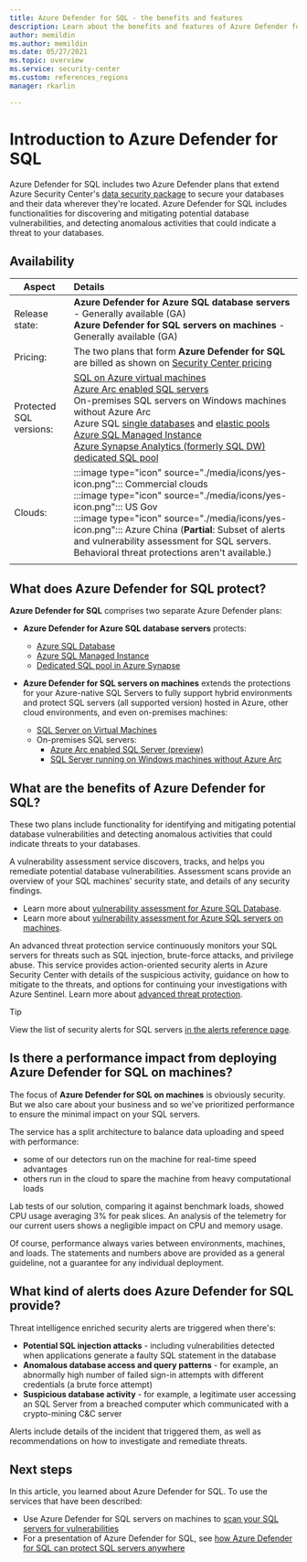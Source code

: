 ```yaml
---
title: Azure Defender for SQL - the benefits and features
description: Learn about the benefits and features of Azure Defender for SQL.
author: memildin
ms.author: memildin
ms.date: 05/27/2021
ms.topic: overview
ms.service: security-center
ms.custom: references_regions
manager: rkarlin

---
```


# Introduction to Azure Defender for SQL

Azure Defender for SQL includes two Azure Defender plans that extend Azure Security Center's [data security package](../azure-sql/database/azure-defender-for-sql.md) to secure your databases and their data wherever they're located. Azure Defender for SQL includes functionalities for discovering and mitigating potential database vulnerabilities, and detecting anomalous activities that could indicate a threat to your databases.

## Availability

|Aspect|Details|
|----|:----|
|Release state:|**Azure Defender for Azure SQL database servers** - Generally available (GA)<br>**Azure Defender for SQL servers on machines** - Generally available (GA) |
|Pricing:|The two plans that form **Azure Defender for SQL** are billed as shown on [Security Center pricing](https://azure.microsoft.com/pricing/details/security-center/)|
|Protected SQL versions:|[SQL on Azure virtual machines](../azure-sql/virtual-machines/windows/sql-server-on-azure-vm-iaas-what-is-overview.md)<br>[Azure Arc enabled SQL servers](/sql/sql-server/azure-arc/overview)<br>On-premises SQL servers on Windows machines without Azure Arc<br>Azure SQL [single databases](../azure-sql/database/single-database-overview.md) and [elastic pools](../azure-sql/database/elastic-pool-overview.md)<br>[Azure SQL Managed Instance](../azure-sql/managed-instance/sql-managed-instance-paas-overview.md)<br>[Azure Synapse Analytics (formerly SQL DW) dedicated SQL pool](../synapse-analytics/sql-data-warehouse/sql-data-warehouse-overview-what-is.md)|
|Clouds:|:::image type="icon" source="./media/icons/yes-icon.png"::: Commercial clouds<br>:::image type="icon" source="./media/icons/yes-icon.png"::: US Gov<br>:::image type="icon" source="./media/icons/yes-icon.png"::: Azure China (**Partial**: Subset of alerts and vulnerability assessment for SQL servers. Behavioral threat protections aren't available.)|
|||

## What does Azure Defender for SQL protect?

**Azure Defender for SQL** comprises two separate Azure Defender plans:

- **Azure Defender for Azure SQL database servers** protects:
    - [Azure SQL Database](../azure-sql/database/sql-database-paas-overview.md)
    - [Azure SQL Managed Instance](../azure-sql/managed-instance/sql-managed-instance-paas-overview.md)
    - [Dedicated SQL pool in Azure Synapse](../synapse-analytics/sql-data-warehouse/sql-data-warehouse-overview-what-is.md)

- **Azure Defender for SQL servers on machines** extends the protections for your Azure-native SQL Servers to fully support hybrid environments and protect SQL servers (all supported version) hosted in Azure, other cloud environments, and even on-premises machines:
    - [SQL Server on Virtual Machines](https://azure.microsoft.com/services/virtual-machines/sql-server/)
    - On-premises SQL servers:
        - [Azure Arc enabled SQL Server (preview)](/sql/sql-server/azure-arc/overview)
        - [SQL Server running on Windows machines without Azure Arc](../azure-monitor/agents/agent-windows.md)


## What are the benefits of Azure Defender for SQL?

These two plans include functionality for identifying and mitigating potential database vulnerabilities and detecting anomalous activities that could indicate threats to your databases.

A vulnerability assessment service discovers, tracks, and helps you remediate potential database vulnerabilities. Assessment scans provide an overview of your SQL machines' security state, and details of any security findings.

- Learn more about [vulnerability assessment for Azure SQL Database](../azure-sql/database/sql-vulnerability-assessment.md).
- Learn more about [vulnerability assessment for Azure SQL servers on machines](defender-for-sql-on-machines-vulnerability-assessment.md).

An advanced threat protection service continuously monitors your SQL servers for threats such as SQL injection, brute-force attacks, and privilege abuse. This service provides action-oriented security alerts in Azure Security Center with details of the suspicious activity, guidance on how to mitigate to the threats, and options for continuing your investigations with Azure Sentinel. Learn more about [advanced threat protection](../azure-sql/database/threat-detection-overview.md).

 > [!TIP]
 > View the list of security alerts for SQL servers [in the alerts reference page](alerts-reference.md#alerts-sql-db-and-warehouse).


## Is there a performance impact from deploying Azure Defender for SQL on machines?

The focus of **Azure Defender for SQL on machines** is obviously security. But we also care about your business and so we've prioritized performance to ensure the minimal impact on your SQL servers. 

The service has a split architecture to balance data uploading and speed with performance: 

- some of our detectors run on the machine for real-time speed advantages
- others run in the cloud to spare the machine from heavy computational loads

Lab tests of our solution, comparing it against benchmark loads, showed CPU usage averaging 3% for peak slices. An analysis of the telemetry for our current users shows a negligible impact on CPU and memory usage.

Of course, performance always varies between environments, machines, and loads. The statements and numbers above are provided as a general guideline, not a guarantee for any individual deployment.


## What kind of alerts does Azure Defender for SQL provide?

Threat intelligence enriched security alerts are triggered when there's:

- **Potential SQL injection attacks** - including vulnerabilities detected when applications generate a faulty SQL statement in the database
- **Anomalous database access and query patterns** - for example, an abnormally high number of failed sign-in attempts with different credentials (a brute force attempt)
- **Suspicious database activity** - for example, a legitimate user accessing an SQL Server from a breached computer which communicated with a crypto-mining C&C server

Alerts include details of the incident that triggered them, as well as recommendations on how to investigate and remediate threats.



## Next steps

In this article, you learned about Azure Defender for SQL. To use the services that have been described:

- Use Azure Defender for SQL servers on machines to [scan your SQL servers for vulnerabilities](defender-for-sql-usage.md)
- For a presentation of Azure Defender for SQL, see [how Azure Defender for SQL can protect SQL servers anywhere](https://www.youtube.com/watch?v=V7RdB6RSVpc)
